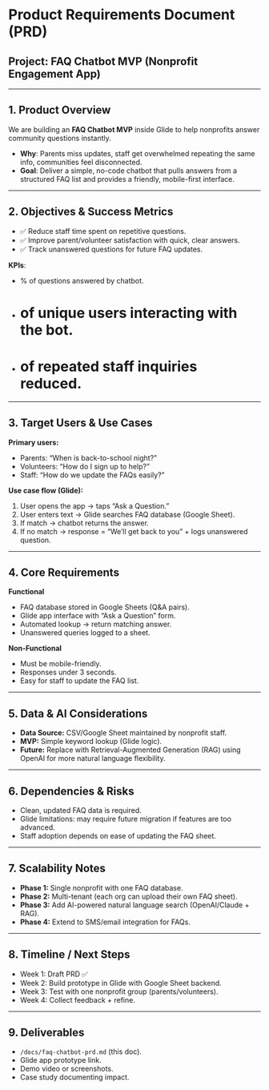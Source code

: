 # Product Requirements Document (PRD)  
## Project: FAQ Chatbot MVP (Nonprofit Engagement App)

---

## 1. Product Overview
We are building an **FAQ Chatbot MVP** inside Glide to help nonprofits answer community questions instantly.  
- **Why**: Parents miss updates, staff get overwhelmed repeating the same info, communities feel disconnected.  
- **Goal**: Deliver a simple, no-code chatbot that pulls answers from a structured FAQ list and provides a friendly, mobile-first interface.  

---

## 2. Objectives & Success Metrics
- ✅ Reduce staff time spent on repetitive questions.  
- ✅ Improve parent/volunteer satisfaction with quick, clear answers.  
- ✅ Track unanswered questions for future FAQ updates.  

**KPIs**:  
- % of questions answered by chatbot.  
- # of unique users interacting with the bot.  
- # of repeated staff inquiries reduced.  

---

## 3. Target Users & Use Cases
**Primary users:**  
- Parents: “When is back-to-school night?”  
- Volunteers: “How do I sign up to help?”  
- Staff: “How do we update the FAQs easily?”  

**Use case flow (Glide):**  
1. User opens the app → taps “Ask a Question.”  
2. User enters text → Glide searches FAQ database (Google Sheet).  
3. If match → chatbot returns the answer.  
4. If no match → response = “We’ll get back to you” + logs unanswered question.  

---

## 4. Core Requirements
**Functional**  
- FAQ database stored in Google Sheets (Q&A pairs).  
- Glide app interface with “Ask a Question” form.  
- Automated lookup → return matching answer.  
- Unanswered queries logged to a sheet.  

**Non-Functional**  
- Must be mobile-friendly.  
- Responses under 3 seconds.  
- Easy for staff to update the FAQ list.  

---

## 5. Data & AI Considerations
- **Data Source:** CSV/Google Sheet maintained by nonprofit staff.  
- **MVP:** Simple keyword lookup (Glide logic).  
- **Future:** Replace with Retrieval-Augmented Generation (RAG) using OpenAI for more natural language flexibility.  

---

## 6. Dependencies & Risks
- Clean, updated FAQ data is required.  
- Glide limitations: may require future migration if features are too advanced.  
- Staff adoption depends on ease of updating the FAQ sheet.  

---

## 7. Scalability Notes
- **Phase 1:** Single nonprofit with one FAQ database.  
- **Phase 2:** Multi-tenant (each org can upload their own FAQ sheet).  
- **Phase 3:** Add AI-powered natural language search (OpenAI/Claude + RAG).  
- **Phase 4:** Extend to SMS/email integration for FAQs.  

---

## 8. Timeline / Next Steps
- Week 1: Draft PRD ✅  
- Week 2: Build prototype in Glide with Google Sheet backend.  
- Week 3: Test with one nonprofit group (parents/volunteers).  
- Week 4: Collect feedback + refine.  

---

## 9. Deliverables
- `/docs/faq-chatbot-prd.md` (this doc).  
- Glide app prototype link.  
- Demo video or screenshots.  
- Case study documenting impact.  

